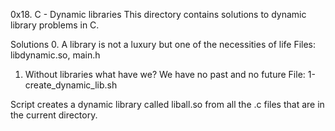 0x18. C - Dynamic libraries
This directory contains solutions to dynamic library problems in C.

Solutions
0. A library is not a luxury but one of the necessities of life
Files: libdynamic.so, main.h

1. Without libraries what have we? We have no past and no future
File: 1-create_dynamic_lib.sh

Script creates a dynamic library called liball.so from all the .c files that are in the current directory.